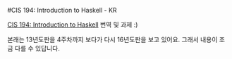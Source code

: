 #CIS 194: Introduction to Haskell - KR

[CIS 194: Introduction to Haskell](http://www.seas.upenn.edu/~cis194/fall16/) 번역 및 과제 :)

본래는 13년도판을 4주차까지 보다가 다시 16년도판을 보고 있어요. 그래서 내용이 조금 다를 수 있답니다.